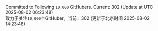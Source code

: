 Committed to Following `10,000` GitHubers. Current: <!-- FOLLOWING_COUNT -->302<!-- FOLLOWING_COUNT --> (Update at UTC <!-- LAST_UPDATED -->2025-08-02 06:23:48<!-- LAST_UPDATED -->)<br>
致力于关注`10,000`个GitHuber。当前：<!-- FOLLOWING_COUNT -->302<!-- FOLLOWING_COUNT --> (更新于北京时间 <!-- LAST_UPDATED_CST -->2025-08-02 14:23:48<!-- LAST_UPDATED_CST -->)
